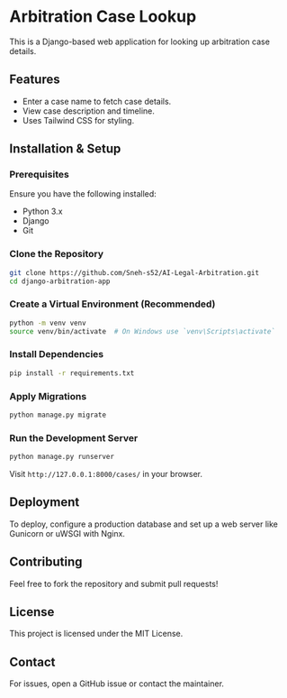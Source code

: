 # Arbitration Case Lookup

This is a Django-based web application for looking up arbitration case details.

## Features
- Enter a case name to fetch case details.
- View case description and timeline.
- Uses Tailwind CSS for styling.

## Installation & Setup

### Prerequisites
Ensure you have the following installed:
- Python 3.x
- Django
- Git

### Clone the Repository
```sh
git clone https://github.com/Sneh-s52/AI-Legal-Arbitration.git
cd django-arbitration-app
```

### Create a Virtual Environment (Recommended)
```sh
python -m venv venv
source venv/bin/activate  # On Windows use `venv\Scripts\activate`
```

### Install Dependencies
```sh
pip install -r requirements.txt
```

### Apply Migrations
```sh
python manage.py migrate
```

### Run the Development Server
```sh
python manage.py runserver
```
Visit `http://127.0.0.1:8000/cases/` in your browser.

## Deployment
To deploy, configure a production database and set up a web server like Gunicorn or uWSGI with Nginx.

## Contributing
Feel free to fork the repository and submit pull requests!

## License
This project is licensed under the MIT License.

## Contact
For issues, open a GitHub issue or contact the maintainer.

